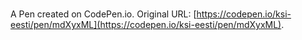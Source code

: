 # 

A Pen created on CodePen.io. Original URL: [https://codepen.io/ksi-eesti/pen/mdXyxML](https://codepen.io/ksi-eesti/pen/mdXyxML).

